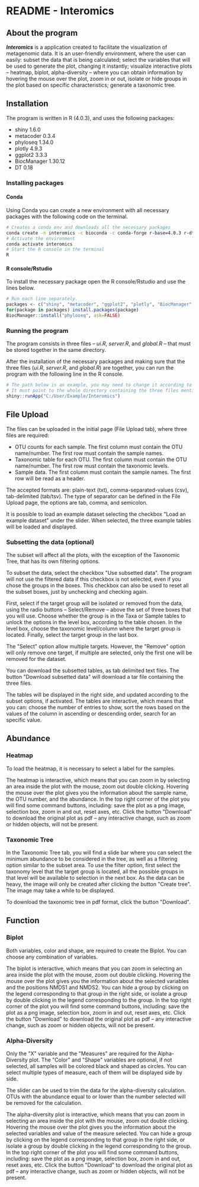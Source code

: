 # README - Interomics

## About the program

***Interomics*** is a application created to facilitate the visualization of metagenomic data. It is an user-friendly environment, where the user can easily: subset the data that is being calculated; select the variables that will be used to generate the plot, changing it instantly; visualize interactive plots – heatmap, biplot, alpha-diversity – where you can obtain information by hovering the mouse over the plot, zoom in or out, isolate or hide groups in the plot based on specific characteristics; generate a taxonomic tree.   

## Installation

The program is written in R (4.0.3), and uses the following packages:

- shiny 1.6.0
- metacoder 0.3.4
- phyloseq 1.34.0
- plotly 4.9.3
- ggplot2 3.3.3
- BiocManager 1.30.12
- DT 0.18

### Installing packages

#### Conda

Using Conda you can create a new environment with all necessary packages with the following code on the terminal.

```bash
# Creates a conda env and downloads all the necessary packages
conda create -n interomics -c bioconda -c conda-forge r-base=4.0.3 r-dt bioconductor-phyloseq r-plotly r-ggplot2 r-metacoder r-shiny
# Activate the environment
conda activate interomics
# Start the R console in the terminal
R
```

#### R console/Rstudio

To install the necessary package open the R console/Rstudio and use the lines below.

```R
# Run each line separately.
packages <- c("shiny", "metacoder", "ggplot2", "plotly", "BiocManager", "DT")
for(package in packages) install.packages(package)
BiocManager::install("phyloseq", ask=FALSE)
```



### Running the program

The program consists in three files – *ui.R*, *server.R*, and *global.R* – that must be stored together in the same directory.

After the installation of the necessary packages and making sure that the three files (*ui.R*, *server.R*, and *global.R*) are together, you can run the program with the following line in the R console.

```R
# The path below is an example, you may need to change it according to where the files are saved. 
# It must point to the whole directory containing the three files mentioned before. 
shiny::runApp("C:/User/Example/Interomics")
```



## File Upload

The files can be uploaded in the initial page (File Upload tab), where three files are required:

- OTU counts for each sample. The first column must contain the OTU name/number. The first row must contain the sample names.
- Taxonomic table for each OTU. The first column must contain the OTU name/number. The first row must contain the taxonomic levels.
- Sample data. The first column must contain the sample names. The first row will be read as a header.

The accepted formats are: plain-text (txt), comma-separated-values (csv), tab-delimited (tab/tsv). The type of separator can be defined in the File Upload page, the options are tab, comma, and semicolon.

It is possible to load an example dataset selecting the checkbox "Load an example dataset" under the slider. When selected, the three example tables will be loaded and displayed.

### Subsetting the data (optional)

The subset will affect all the plots, with the exception of the Taxonomic Tree, that has its own filtering options.

To subset the data, select the checkbox "Use subsetted data". The program will not use the filtered data if this checkbox is not selected, even if you chose the groups in the boxes. This checkbox can also be used to reset all the subset boxes, just by unchecking and checking again.

First, select if the target group will be isolated or removed from the data, using the radio buttons – Select/Remove – above the set of three boxes that you will use. Choose whether the group is in the Taxa or Sample tables to unlock the options in the level box, according to the table chosen. In the level box, choose the taxonomic level/column where the target group is located. Finally, select the target group in the last box.

The "Select" option allow multiple targets. However, the "Remove" option will only remove one target, if multiple are selected, only the first one will be removed for the dataset.

You can download the subsetted tables, as tab delimited text files. The button "Download subsetted data" will download a tar file containing the three files.



The tables will be displayed in the right side, and updated according to the subset options, if activated. The tables are interactive, which means that you can: choose the number of entries to show, sort the rows based on the values of the column in ascending or descending order, search for an specific value.



## Abundance

### Heatmap

To load the heatmap, it is necessary to select a label for the samples.

The heatmap is interactive, which means that you can zoom in by selecting an area inside the plot with the mouse, zoom out double clicking. Hovering the mouse over the plot gives you the information about the sample name, the OTU number, and the abundance. In the top right corner of the plot you will find some command buttons, including: save the plot as a png image, selection box, zoom in and out, reset axes, etc. Click the button "Download" to download the original plot as pdf – any interactive change, such as zoom or hidden objects, will not be present.

### Taxonomic Tree

In the Taxonomic Tree tab, you will find a slide bar where you can select the minimum abundance to be considered in the tree, as well as a filtering option similar to the subset area. To use the filter option, first select the taxonomy level that the target group is located, all the possible groups in that level will be available to selection in the next box. As the data can be heavy, the image will only be created after clicking the button "Create tree". The image may take a while to be displayed.

To download the taxonomic tree in pdf format, click the button "Download".  

## Function

### Biplot

Both variables, color and shape, are required to create the Biplot. You can choose any combination of variables.

The biplot is interactive, which means that you can zoom in selecting an area inside the plot with the mouse, zoom out double clicking. Hovering the mouse over the plot gives you the information about the selected variables and the positions NMDS1 and NMDS2. You can hide a group by clicking on the legend corresponding to that group in the right side, or isolate a group by double clicking in the legend corresponding to the group. In the top right corner of the plot you will find some command buttons, including: save the plot as a png image, selection box, zoom in and out, reset axes, etc. Click the button "Download" to download the original plot as pdf – any interactive change, such as zoom or hidden objects, will not be present.

### Alpha-Diversity

Only the "X" variable and the "Measures" are required for the Alpha-Diversity plot. The "Color" and "Shape" variables are optional, if not selected, all samples will be colored black and shaped as circles. You can select multiple types of measure, each of them will be displayed side by side.

The slider can be used to trim the data for the alpha-diversity calculation. OTUs with the abundance equal to or lower than the number selected will be removed for the calculation.

The alpha-diversity plot is interactive, which means that you can zoom in selecting an area inside the plot with the mouse, zoom out double clicking. Hovering the mouse over the plot gives you the information about the selected variables and value of the measure selected. You can hide a group by clicking on the legend corresponding to that group in the right side, or isolate a group by double clicking in the legend corresponding to the group. In the top right corner of the plot you will find some command buttons, including: save the plot as a png image, selection box, zoom in and out, reset axes, etc. Click the button "Download" to download the original plot as pdf – any interactive change, such as zoom or hidden objects, will not be present.